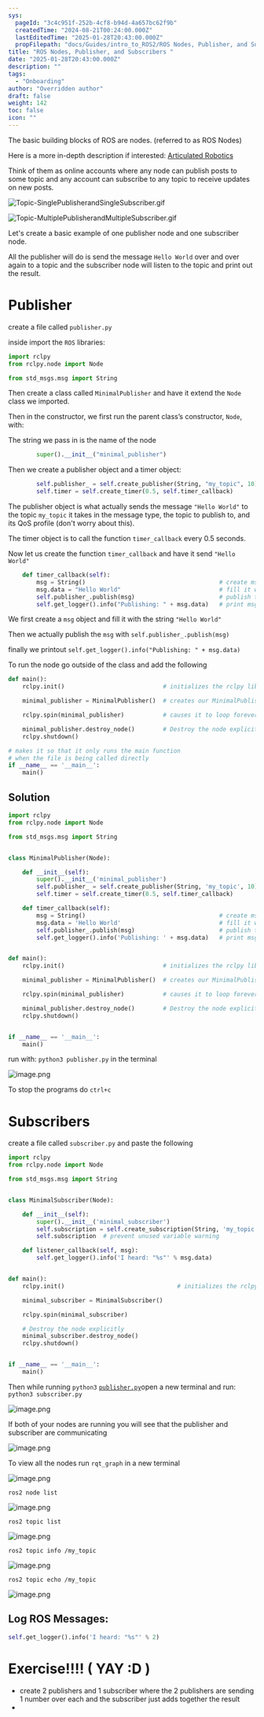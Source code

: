 ```yaml
---
sys:
  pageId: "3c4c951f-252b-4cf8-b94d-4a657bc62f9b"
  createdTime: "2024-08-21T00:24:00.000Z"
  lastEditedTime: "2025-01-28T20:43:00.000Z"
  propFilepath: "docs/Guides/intro_to_ROS2/ROS Nodes, Publisher, and Subscribers .md"
title: "ROS Nodes, Publisher, and Subscribers "
date: "2025-01-28T20:43:00.000Z"
description: ""
tags:
  - "Onboarding"
author: "Overridden author"
draft: false
weight: 142
toc: false
icon: ""
---
```


The basic building blocks of ROS are nodes. (referred to as ROS Nodes)

Here is a more in-depth description if interested: [Articulated Robotics](https://articulatedrobotics.xyz/tutorials/ready-for-ros/ros-overview#2-nodes)

Think of them as online accounts where any node can publish posts to some topic and any account can subscribe to any topic to receive updates on new posts.

![Topic-SinglePublisherandSingleSubscriber.gif](https://docs.ros.org/en/humble/_images/Topic-SinglePublisherandSingleSubscriber.gif)

![Topic-MultiplePublisherandMultipleSubscriber.gif](https://docs.ros.org/en/humble/_images/Topic-MultiplePublisherandMultipleSubscriber.gif)

Let's create a basic example of one publisher node and one subscriber node.

All the publisher will do is send the message `Hello World` over and over again to a topic and the subscriber node will listen to the topic and print out the result.

# Publisher

create a file called `publisher.py` 

inside import the `ROS` libraries:

```python
import rclpy
from rclpy.node import Node

from std_msgs.msg import String
```

Then create a class called `MinimalPublisher` and have it extend the `Node` class we imported.

Then in the constructor, we first run the parent class’s constructor, `Node`, with:

The string we pass in is the name of the node

```python
        super().__init__("minimal_publisher")
```

Then we create a publisher object and a timer object:

```python
        self.publisher_ = self.create_publisher(String, "my_topic", 10)
        self.timer = self.create_timer(0.5, self.timer_callback)
```

The publisher object is what actually sends the message `"Hello World"` to the topic `my_topic` it takes in the message type, the topic to publish to, and its QoS profile (don't worry about this).

The timer object is to call the function `timer_callback` every 0.5 seconds.

Now let us create the function `timer_callback` and have it send `"Hello World"`

```python
    def timer_callback(self):
        msg = String()                                      # create msg object
        msg.data = "Hello World"                            # fill it with data
        self.publisher_.publish(msg)                        # publish the message
        self.get_logger().info("Publishing: " + msg.data)   # print msg
```

We first create a `msg` object and fill it with the string `"Hello World"`

Then we actually publish the `msg` with `self.publisher_.publish(msg)`

finally we printout `self.get_logger().info("Publishing: " + msg.data)`

To run the node go outside of the class and add the following

```python
def main():
    rclpy.init()                            # initializes the rclpy library

    minimal_publisher = MinimalPublisher()  # creates our MinimalPublisher object

    rclpy.spin(minimal_publisher)           # causes it to loop forever

    minimal_publisher.destroy_node()        # Destroy the node explicitly
    rclpy.shutdown()

# makes it so that it only runs the main function
# when the file is being called directly
if __name__ == '__main__': 
    main()
```

## Solution

```python
import rclpy
from rclpy.node import Node

from std_msgs.msg import String


class MinimalPublisher(Node):

    def __init__(self):
        super().__init__('minimal_publisher')
        self.publisher_ = self.create_publisher(String, 'my_topic', 10)
        self.timer = self.create_timer(0.5, self.timer_callback)

    def timer_callback(self):
        msg = String()                                      # create msg object
        msg.data = 'Hello World'                            # fill it with data
        self.publisher_.publish(msg)                        # publish the message
        self.get_logger().info('Publishing: ' + msg.data)   # print msg


def main():
    rclpy.init()                            # initializes the rclpy library

    minimal_publisher = MinimalPublisher()  # creates our MinimalPublisher object

    rclpy.spin(minimal_publisher)           # causes it to loop forever

    minimal_publisher.destroy_node()        # Destroy the node explicitly
    rclpy.shutdown()


if __name__ == '__main__':
    main()
```

run with: `python3 publisher.py` in the terminal

![image.png](https://prod-files-secure.s3.us-west-2.amazonaws.com/d518164a-d88e-44d1-a4ee-3adb3bd8bce0/9214accb-ad5b-44f1-a31c-b3167c59138b/image.png?X-Amz-Algorithm=AWS4-HMAC-SHA256&X-Amz-Content-Sha256=UNSIGNED-PAYLOAD&X-Amz-Credential=ASIAZI2LB46646T2MFWG%2F20250309%2Fus-west-2%2Fs3%2Faws4_request&X-Amz-Date=20250309T100219Z&X-Amz-Expires=3600&X-Amz-Security-Token=IQoJb3JpZ2luX2VjECcaCXVzLXdlc3QtMiJIMEYCIQCs0ZN%2BqhyybF33k8BEmVy%2BJUSoxHjWWHzuGcmddRbp3AIhAJTUKvpPhZqX157BXZ2H4SJ27V%2BumDkL%2BUZPbzfo1EzRKv8DCHAQABoMNjM3NDIzMTgzODA1IgwdvDv7VKkjs%2Fe8TWwq3ANR%2B%2Fa4WsVekyeikZ5vw0cT1pVIcIwHACG%2FdVR%2F81JxdIIWQ47%2F%2FdHaWvSav5esj4OwK7rrw%2BN3yNai7Y5bbzabfFXvobvfURvf9v%2BL0H5cTeFVbhspz4P05sIxJYUCm3gAm%2FwpmhmNGXu7jb83nfAXSOv5p1pOQNYAHZ8VTcaW3yHWJmoKqEgqxqnfjh5B3Vvq3Zs3F0yUpLmxZk6z8bVQ%2B6B6PL%2F8o8Lkmxk4qgJ72tHsUhuzGj3JLF1IQH0xPzCSzpHFpSjWXJA%2Fo7BjUWLO0TVEk5V0Q1oevlWUu7Qwk4wZORS2XxWEBGHJhSmK5Gm1Qta%2FWrYDN2fmdp0ecPibZudmnkn%2FEsDWCSbFTuEH6tHk14LIpm8bwSp26m%2FNNDmOjxSqMkvo%2B%2Bw9d%2FHuome%2FzSJH1q9vhWAGoafB3mw%2B%2Fhh%2FzuQl9ZL1GOjgUveuJv3k8yp88hQQnctCdremikAesVyukzAbpRXBMbq68qSh9u1J3ZN5hcjhuiwahHohWleAAr%2FAShZycQcyVspl6qNH5rXKmBQw2iD6YEs2FDUV%2BePctn7l0epaSbGZkL%2FcBBUnK4ghrpNSh3yiQ%2BW3CCL0DiEMqaXNqQAN%2BaI9RFstB6WTMNjjco5hLB8pIDCT67S%2BBjqkASAvyxmkM%2BaznNpFGZkEERGr9ZxrWfOnxhxASCO9G4BR1KxC7dlv8kSmtSLR7wnLPi9JFMjCGH4UDv1RmZjO%2FMOBxHxfLI4HC2QflLK59%2BjKs7BHTuWGNnvWzX22EWaFAmKjdVWxY8HqC8yBDDD9AJF8mbgpqu%2BZZa5Eq%2FP3qnMBLKhyf%2FiMDJ051o0IhsN2fSILRtTu9L85EMFgsC9adWpKxbgx&X-Amz-Signature=771fb6c4605763c5649c843a7b1bc437f634efad153ca9c60d3400bdd2372e3d&X-Amz-SignedHeaders=host&x-id=GetObject)

To stop the programs do `ctrl+c`

# Subscribers

create a file called `subscriber.py` and paste the following

```python
import rclpy
from rclpy.node import Node

from std_msgs.msg import String


class MinimalSubscriber(Node):

    def __init__(self):
        super().__init__('minimal_subscriber')
        self.subscription = self.create_subscription(String, 'my_topic', self.listener_callback, 10)
        self.subscription  # prevent unused variable warning

    def listener_callback(self, msg):
        self.get_logger().info('I heard: "%s"' % msg.data)


def main():
    rclpy.init()                                # initializes the rclpy library

    minimal_subscriber = MinimalSubscriber()

    rclpy.spin(minimal_subscriber)

    # Destroy the node explicitly
    minimal_subscriber.destroy_node()
    rclpy.shutdown()


if __name__ == '__main__':
    main()
```

Then while running `python3` [`publisher.py`](http://publisher.py/)open a new terminal and run: `python3 subscriber.py` 

![image.png](https://prod-files-secure.s3.us-west-2.amazonaws.com/d518164a-d88e-44d1-a4ee-3adb3bd8bce0/611fccf2-c738-4dbd-94e9-98f209092866/image.png?X-Amz-Algorithm=AWS4-HMAC-SHA256&X-Amz-Content-Sha256=UNSIGNED-PAYLOAD&X-Amz-Credential=ASIAZI2LB46646T2MFWG%2F20250309%2Fus-west-2%2Fs3%2Faws4_request&X-Amz-Date=20250309T100219Z&X-Amz-Expires=3600&X-Amz-Security-Token=IQoJb3JpZ2luX2VjECcaCXVzLXdlc3QtMiJIMEYCIQCs0ZN%2BqhyybF33k8BEmVy%2BJUSoxHjWWHzuGcmddRbp3AIhAJTUKvpPhZqX157BXZ2H4SJ27V%2BumDkL%2BUZPbzfo1EzRKv8DCHAQABoMNjM3NDIzMTgzODA1IgwdvDv7VKkjs%2Fe8TWwq3ANR%2B%2Fa4WsVekyeikZ5vw0cT1pVIcIwHACG%2FdVR%2F81JxdIIWQ47%2F%2FdHaWvSav5esj4OwK7rrw%2BN3yNai7Y5bbzabfFXvobvfURvf9v%2BL0H5cTeFVbhspz4P05sIxJYUCm3gAm%2FwpmhmNGXu7jb83nfAXSOv5p1pOQNYAHZ8VTcaW3yHWJmoKqEgqxqnfjh5B3Vvq3Zs3F0yUpLmxZk6z8bVQ%2B6B6PL%2F8o8Lkmxk4qgJ72tHsUhuzGj3JLF1IQH0xPzCSzpHFpSjWXJA%2Fo7BjUWLO0TVEk5V0Q1oevlWUu7Qwk4wZORS2XxWEBGHJhSmK5Gm1Qta%2FWrYDN2fmdp0ecPibZudmnkn%2FEsDWCSbFTuEH6tHk14LIpm8bwSp26m%2FNNDmOjxSqMkvo%2B%2Bw9d%2FHuome%2FzSJH1q9vhWAGoafB3mw%2B%2Fhh%2FzuQl9ZL1GOjgUveuJv3k8yp88hQQnctCdremikAesVyukzAbpRXBMbq68qSh9u1J3ZN5hcjhuiwahHohWleAAr%2FAShZycQcyVspl6qNH5rXKmBQw2iD6YEs2FDUV%2BePctn7l0epaSbGZkL%2FcBBUnK4ghrpNSh3yiQ%2BW3CCL0DiEMqaXNqQAN%2BaI9RFstB6WTMNjjco5hLB8pIDCT67S%2BBjqkASAvyxmkM%2BaznNpFGZkEERGr9ZxrWfOnxhxASCO9G4BR1KxC7dlv8kSmtSLR7wnLPi9JFMjCGH4UDv1RmZjO%2FMOBxHxfLI4HC2QflLK59%2BjKs7BHTuWGNnvWzX22EWaFAmKjdVWxY8HqC8yBDDD9AJF8mbgpqu%2BZZa5Eq%2FP3qnMBLKhyf%2FiMDJ051o0IhsN2fSILRtTu9L85EMFgsC9adWpKxbgx&X-Amz-Signature=6f64e8441e5ca2ccadd8e8406fafd32af255ceb4b6d73ba13eaa35861681230d&X-Amz-SignedHeaders=host&x-id=GetObject)

If both of your nodes are running you will see that the publisher and subscriber are communicating

![image.png](https://prod-files-secure.s3.us-west-2.amazonaws.com/d518164a-d88e-44d1-a4ee-3adb3bd8bce0/eea428b5-1cf0-43bb-a30b-81cbaf6c5c78/image.png?X-Amz-Algorithm=AWS4-HMAC-SHA256&X-Amz-Content-Sha256=UNSIGNED-PAYLOAD&X-Amz-Credential=ASIAZI2LB46646T2MFWG%2F20250309%2Fus-west-2%2Fs3%2Faws4_request&X-Amz-Date=20250309T100219Z&X-Amz-Expires=3600&X-Amz-Security-Token=IQoJb3JpZ2luX2VjECcaCXVzLXdlc3QtMiJIMEYCIQCs0ZN%2BqhyybF33k8BEmVy%2BJUSoxHjWWHzuGcmddRbp3AIhAJTUKvpPhZqX157BXZ2H4SJ27V%2BumDkL%2BUZPbzfo1EzRKv8DCHAQABoMNjM3NDIzMTgzODA1IgwdvDv7VKkjs%2Fe8TWwq3ANR%2B%2Fa4WsVekyeikZ5vw0cT1pVIcIwHACG%2FdVR%2F81JxdIIWQ47%2F%2FdHaWvSav5esj4OwK7rrw%2BN3yNai7Y5bbzabfFXvobvfURvf9v%2BL0H5cTeFVbhspz4P05sIxJYUCm3gAm%2FwpmhmNGXu7jb83nfAXSOv5p1pOQNYAHZ8VTcaW3yHWJmoKqEgqxqnfjh5B3Vvq3Zs3F0yUpLmxZk6z8bVQ%2B6B6PL%2F8o8Lkmxk4qgJ72tHsUhuzGj3JLF1IQH0xPzCSzpHFpSjWXJA%2Fo7BjUWLO0TVEk5V0Q1oevlWUu7Qwk4wZORS2XxWEBGHJhSmK5Gm1Qta%2FWrYDN2fmdp0ecPibZudmnkn%2FEsDWCSbFTuEH6tHk14LIpm8bwSp26m%2FNNDmOjxSqMkvo%2B%2Bw9d%2FHuome%2FzSJH1q9vhWAGoafB3mw%2B%2Fhh%2FzuQl9ZL1GOjgUveuJv3k8yp88hQQnctCdremikAesVyukzAbpRXBMbq68qSh9u1J3ZN5hcjhuiwahHohWleAAr%2FAShZycQcyVspl6qNH5rXKmBQw2iD6YEs2FDUV%2BePctn7l0epaSbGZkL%2FcBBUnK4ghrpNSh3yiQ%2BW3CCL0DiEMqaXNqQAN%2BaI9RFstB6WTMNjjco5hLB8pIDCT67S%2BBjqkASAvyxmkM%2BaznNpFGZkEERGr9ZxrWfOnxhxASCO9G4BR1KxC7dlv8kSmtSLR7wnLPi9JFMjCGH4UDv1RmZjO%2FMOBxHxfLI4HC2QflLK59%2BjKs7BHTuWGNnvWzX22EWaFAmKjdVWxY8HqC8yBDDD9AJF8mbgpqu%2BZZa5Eq%2FP3qnMBLKhyf%2FiMDJ051o0IhsN2fSILRtTu9L85EMFgsC9adWpKxbgx&X-Amz-Signature=0dfddb522126af1ffd632fdc1318f1a4bffd22ee1a1310c7136f24ed57c158a4&X-Amz-SignedHeaders=host&x-id=GetObject)

To view all the nodes run `rqt_graph` in a new terminal

![image.png](https://prod-files-secure.s3.us-west-2.amazonaws.com/d518164a-d88e-44d1-a4ee-3adb3bd8bce0/1d98e964-4318-4d62-b5c4-8c8f78368598/image.png?X-Amz-Algorithm=AWS4-HMAC-SHA256&X-Amz-Content-Sha256=UNSIGNED-PAYLOAD&X-Amz-Credential=ASIAZI2LB46646T2MFWG%2F20250309%2Fus-west-2%2Fs3%2Faws4_request&X-Amz-Date=20250309T100219Z&X-Amz-Expires=3600&X-Amz-Security-Token=IQoJb3JpZ2luX2VjECcaCXVzLXdlc3QtMiJIMEYCIQCs0ZN%2BqhyybF33k8BEmVy%2BJUSoxHjWWHzuGcmddRbp3AIhAJTUKvpPhZqX157BXZ2H4SJ27V%2BumDkL%2BUZPbzfo1EzRKv8DCHAQABoMNjM3NDIzMTgzODA1IgwdvDv7VKkjs%2Fe8TWwq3ANR%2B%2Fa4WsVekyeikZ5vw0cT1pVIcIwHACG%2FdVR%2F81JxdIIWQ47%2F%2FdHaWvSav5esj4OwK7rrw%2BN3yNai7Y5bbzabfFXvobvfURvf9v%2BL0H5cTeFVbhspz4P05sIxJYUCm3gAm%2FwpmhmNGXu7jb83nfAXSOv5p1pOQNYAHZ8VTcaW3yHWJmoKqEgqxqnfjh5B3Vvq3Zs3F0yUpLmxZk6z8bVQ%2B6B6PL%2F8o8Lkmxk4qgJ72tHsUhuzGj3JLF1IQH0xPzCSzpHFpSjWXJA%2Fo7BjUWLO0TVEk5V0Q1oevlWUu7Qwk4wZORS2XxWEBGHJhSmK5Gm1Qta%2FWrYDN2fmdp0ecPibZudmnkn%2FEsDWCSbFTuEH6tHk14LIpm8bwSp26m%2FNNDmOjxSqMkvo%2B%2Bw9d%2FHuome%2FzSJH1q9vhWAGoafB3mw%2B%2Fhh%2FzuQl9ZL1GOjgUveuJv3k8yp88hQQnctCdremikAesVyukzAbpRXBMbq68qSh9u1J3ZN5hcjhuiwahHohWleAAr%2FAShZycQcyVspl6qNH5rXKmBQw2iD6YEs2FDUV%2BePctn7l0epaSbGZkL%2FcBBUnK4ghrpNSh3yiQ%2BW3CCL0DiEMqaXNqQAN%2BaI9RFstB6WTMNjjco5hLB8pIDCT67S%2BBjqkASAvyxmkM%2BaznNpFGZkEERGr9ZxrWfOnxhxASCO9G4BR1KxC7dlv8kSmtSLR7wnLPi9JFMjCGH4UDv1RmZjO%2FMOBxHxfLI4HC2QflLK59%2BjKs7BHTuWGNnvWzX22EWaFAmKjdVWxY8HqC8yBDDD9AJF8mbgpqu%2BZZa5Eq%2FP3qnMBLKhyf%2FiMDJ051o0IhsN2fSILRtTu9L85EMFgsC9adWpKxbgx&X-Amz-Signature=2dd0d1b8d66fc7e52aeac6f97b5ad358dc9a461ad85299eb0cd906c656acf829&X-Amz-SignedHeaders=host&x-id=GetObject)

`ros2 node list`

![image.png](https://prod-files-secure.s3.us-west-2.amazonaws.com/d518164a-d88e-44d1-a4ee-3adb3bd8bce0/680ac8cf-e6d9-4164-9ece-5b9a6fccffee/image.png?X-Amz-Algorithm=AWS4-HMAC-SHA256&X-Amz-Content-Sha256=UNSIGNED-PAYLOAD&X-Amz-Credential=ASIAZI2LB46646T2MFWG%2F20250309%2Fus-west-2%2Fs3%2Faws4_request&X-Amz-Date=20250309T100219Z&X-Amz-Expires=3600&X-Amz-Security-Token=IQoJb3JpZ2luX2VjECcaCXVzLXdlc3QtMiJIMEYCIQCs0ZN%2BqhyybF33k8BEmVy%2BJUSoxHjWWHzuGcmddRbp3AIhAJTUKvpPhZqX157BXZ2H4SJ27V%2BumDkL%2BUZPbzfo1EzRKv8DCHAQABoMNjM3NDIzMTgzODA1IgwdvDv7VKkjs%2Fe8TWwq3ANR%2B%2Fa4WsVekyeikZ5vw0cT1pVIcIwHACG%2FdVR%2F81JxdIIWQ47%2F%2FdHaWvSav5esj4OwK7rrw%2BN3yNai7Y5bbzabfFXvobvfURvf9v%2BL0H5cTeFVbhspz4P05sIxJYUCm3gAm%2FwpmhmNGXu7jb83nfAXSOv5p1pOQNYAHZ8VTcaW3yHWJmoKqEgqxqnfjh5B3Vvq3Zs3F0yUpLmxZk6z8bVQ%2B6B6PL%2F8o8Lkmxk4qgJ72tHsUhuzGj3JLF1IQH0xPzCSzpHFpSjWXJA%2Fo7BjUWLO0TVEk5V0Q1oevlWUu7Qwk4wZORS2XxWEBGHJhSmK5Gm1Qta%2FWrYDN2fmdp0ecPibZudmnkn%2FEsDWCSbFTuEH6tHk14LIpm8bwSp26m%2FNNDmOjxSqMkvo%2B%2Bw9d%2FHuome%2FzSJH1q9vhWAGoafB3mw%2B%2Fhh%2FzuQl9ZL1GOjgUveuJv3k8yp88hQQnctCdremikAesVyukzAbpRXBMbq68qSh9u1J3ZN5hcjhuiwahHohWleAAr%2FAShZycQcyVspl6qNH5rXKmBQw2iD6YEs2FDUV%2BePctn7l0epaSbGZkL%2FcBBUnK4ghrpNSh3yiQ%2BW3CCL0DiEMqaXNqQAN%2BaI9RFstB6WTMNjjco5hLB8pIDCT67S%2BBjqkASAvyxmkM%2BaznNpFGZkEERGr9ZxrWfOnxhxASCO9G4BR1KxC7dlv8kSmtSLR7wnLPi9JFMjCGH4UDv1RmZjO%2FMOBxHxfLI4HC2QflLK59%2BjKs7BHTuWGNnvWzX22EWaFAmKjdVWxY8HqC8yBDDD9AJF8mbgpqu%2BZZa5Eq%2FP3qnMBLKhyf%2FiMDJ051o0IhsN2fSILRtTu9L85EMFgsC9adWpKxbgx&X-Amz-Signature=807b5571d9c12d0bda2a2f4ccd51e9cc58a2537b0ac04c88a7901032a53504aa&X-Amz-SignedHeaders=host&x-id=GetObject)

`ros2 topic list`

![image.png](https://prod-files-secure.s3.us-west-2.amazonaws.com/d518164a-d88e-44d1-a4ee-3adb3bd8bce0/eee2ebe1-27ef-4a4a-96fb-2ca54126fb29/image.png?X-Amz-Algorithm=AWS4-HMAC-SHA256&X-Amz-Content-Sha256=UNSIGNED-PAYLOAD&X-Amz-Credential=ASIAZI2LB46646T2MFWG%2F20250309%2Fus-west-2%2Fs3%2Faws4_request&X-Amz-Date=20250309T100219Z&X-Amz-Expires=3600&X-Amz-Security-Token=IQoJb3JpZ2luX2VjECcaCXVzLXdlc3QtMiJIMEYCIQCs0ZN%2BqhyybF33k8BEmVy%2BJUSoxHjWWHzuGcmddRbp3AIhAJTUKvpPhZqX157BXZ2H4SJ27V%2BumDkL%2BUZPbzfo1EzRKv8DCHAQABoMNjM3NDIzMTgzODA1IgwdvDv7VKkjs%2Fe8TWwq3ANR%2B%2Fa4WsVekyeikZ5vw0cT1pVIcIwHACG%2FdVR%2F81JxdIIWQ47%2F%2FdHaWvSav5esj4OwK7rrw%2BN3yNai7Y5bbzabfFXvobvfURvf9v%2BL0H5cTeFVbhspz4P05sIxJYUCm3gAm%2FwpmhmNGXu7jb83nfAXSOv5p1pOQNYAHZ8VTcaW3yHWJmoKqEgqxqnfjh5B3Vvq3Zs3F0yUpLmxZk6z8bVQ%2B6B6PL%2F8o8Lkmxk4qgJ72tHsUhuzGj3JLF1IQH0xPzCSzpHFpSjWXJA%2Fo7BjUWLO0TVEk5V0Q1oevlWUu7Qwk4wZORS2XxWEBGHJhSmK5Gm1Qta%2FWrYDN2fmdp0ecPibZudmnkn%2FEsDWCSbFTuEH6tHk14LIpm8bwSp26m%2FNNDmOjxSqMkvo%2B%2Bw9d%2FHuome%2FzSJH1q9vhWAGoafB3mw%2B%2Fhh%2FzuQl9ZL1GOjgUveuJv3k8yp88hQQnctCdremikAesVyukzAbpRXBMbq68qSh9u1J3ZN5hcjhuiwahHohWleAAr%2FAShZycQcyVspl6qNH5rXKmBQw2iD6YEs2FDUV%2BePctn7l0epaSbGZkL%2FcBBUnK4ghrpNSh3yiQ%2BW3CCL0DiEMqaXNqQAN%2BaI9RFstB6WTMNjjco5hLB8pIDCT67S%2BBjqkASAvyxmkM%2BaznNpFGZkEERGr9ZxrWfOnxhxASCO9G4BR1KxC7dlv8kSmtSLR7wnLPi9JFMjCGH4UDv1RmZjO%2FMOBxHxfLI4HC2QflLK59%2BjKs7BHTuWGNnvWzX22EWaFAmKjdVWxY8HqC8yBDDD9AJF8mbgpqu%2BZZa5Eq%2FP3qnMBLKhyf%2FiMDJ051o0IhsN2fSILRtTu9L85EMFgsC9adWpKxbgx&X-Amz-Signature=319214971ce09ff78453bc94e1dbfe78a7766ced38dd7d7db173a2b3c785a87e&X-Amz-SignedHeaders=host&x-id=GetObject)

`ros2 topic info /my_topic`

![image.png](https://prod-files-secure.s3.us-west-2.amazonaws.com/d518164a-d88e-44d1-a4ee-3adb3bd8bce0/6288ef12-cb9e-406f-b9eb-65feed3a9011/image.png?X-Amz-Algorithm=AWS4-HMAC-SHA256&X-Amz-Content-Sha256=UNSIGNED-PAYLOAD&X-Amz-Credential=ASIAZI2LB46646T2MFWG%2F20250309%2Fus-west-2%2Fs3%2Faws4_request&X-Amz-Date=20250309T100219Z&X-Amz-Expires=3600&X-Amz-Security-Token=IQoJb3JpZ2luX2VjECcaCXVzLXdlc3QtMiJIMEYCIQCs0ZN%2BqhyybF33k8BEmVy%2BJUSoxHjWWHzuGcmddRbp3AIhAJTUKvpPhZqX157BXZ2H4SJ27V%2BumDkL%2BUZPbzfo1EzRKv8DCHAQABoMNjM3NDIzMTgzODA1IgwdvDv7VKkjs%2Fe8TWwq3ANR%2B%2Fa4WsVekyeikZ5vw0cT1pVIcIwHACG%2FdVR%2F81JxdIIWQ47%2F%2FdHaWvSav5esj4OwK7rrw%2BN3yNai7Y5bbzabfFXvobvfURvf9v%2BL0H5cTeFVbhspz4P05sIxJYUCm3gAm%2FwpmhmNGXu7jb83nfAXSOv5p1pOQNYAHZ8VTcaW3yHWJmoKqEgqxqnfjh5B3Vvq3Zs3F0yUpLmxZk6z8bVQ%2B6B6PL%2F8o8Lkmxk4qgJ72tHsUhuzGj3JLF1IQH0xPzCSzpHFpSjWXJA%2Fo7BjUWLO0TVEk5V0Q1oevlWUu7Qwk4wZORS2XxWEBGHJhSmK5Gm1Qta%2FWrYDN2fmdp0ecPibZudmnkn%2FEsDWCSbFTuEH6tHk14LIpm8bwSp26m%2FNNDmOjxSqMkvo%2B%2Bw9d%2FHuome%2FzSJH1q9vhWAGoafB3mw%2B%2Fhh%2FzuQl9ZL1GOjgUveuJv3k8yp88hQQnctCdremikAesVyukzAbpRXBMbq68qSh9u1J3ZN5hcjhuiwahHohWleAAr%2FAShZycQcyVspl6qNH5rXKmBQw2iD6YEs2FDUV%2BePctn7l0epaSbGZkL%2FcBBUnK4ghrpNSh3yiQ%2BW3CCL0DiEMqaXNqQAN%2BaI9RFstB6WTMNjjco5hLB8pIDCT67S%2BBjqkASAvyxmkM%2BaznNpFGZkEERGr9ZxrWfOnxhxASCO9G4BR1KxC7dlv8kSmtSLR7wnLPi9JFMjCGH4UDv1RmZjO%2FMOBxHxfLI4HC2QflLK59%2BjKs7BHTuWGNnvWzX22EWaFAmKjdVWxY8HqC8yBDDD9AJF8mbgpqu%2BZZa5Eq%2FP3qnMBLKhyf%2FiMDJ051o0IhsN2fSILRtTu9L85EMFgsC9adWpKxbgx&X-Amz-Signature=9275d004e53ebc2a32f5f059ca2eedc52d5ab9427e5e1c86c5b8473d72ba40d1&X-Amz-SignedHeaders=host&x-id=GetObject)

`ros2 topic echo /my_topic`

![image.png](https://prod-files-secure.s3.us-west-2.amazonaws.com/d518164a-d88e-44d1-a4ee-3adb3bd8bce0/0a6fcb4d-422d-4a6c-a803-749ef4adf2c6/image.png?X-Amz-Algorithm=AWS4-HMAC-SHA256&X-Amz-Content-Sha256=UNSIGNED-PAYLOAD&X-Amz-Credential=ASIAZI2LB46646T2MFWG%2F20250309%2Fus-west-2%2Fs3%2Faws4_request&X-Amz-Date=20250309T100219Z&X-Amz-Expires=3600&X-Amz-Security-Token=IQoJb3JpZ2luX2VjECcaCXVzLXdlc3QtMiJIMEYCIQCs0ZN%2BqhyybF33k8BEmVy%2BJUSoxHjWWHzuGcmddRbp3AIhAJTUKvpPhZqX157BXZ2H4SJ27V%2BumDkL%2BUZPbzfo1EzRKv8DCHAQABoMNjM3NDIzMTgzODA1IgwdvDv7VKkjs%2Fe8TWwq3ANR%2B%2Fa4WsVekyeikZ5vw0cT1pVIcIwHACG%2FdVR%2F81JxdIIWQ47%2F%2FdHaWvSav5esj4OwK7rrw%2BN3yNai7Y5bbzabfFXvobvfURvf9v%2BL0H5cTeFVbhspz4P05sIxJYUCm3gAm%2FwpmhmNGXu7jb83nfAXSOv5p1pOQNYAHZ8VTcaW3yHWJmoKqEgqxqnfjh5B3Vvq3Zs3F0yUpLmxZk6z8bVQ%2B6B6PL%2F8o8Lkmxk4qgJ72tHsUhuzGj3JLF1IQH0xPzCSzpHFpSjWXJA%2Fo7BjUWLO0TVEk5V0Q1oevlWUu7Qwk4wZORS2XxWEBGHJhSmK5Gm1Qta%2FWrYDN2fmdp0ecPibZudmnkn%2FEsDWCSbFTuEH6tHk14LIpm8bwSp26m%2FNNDmOjxSqMkvo%2B%2Bw9d%2FHuome%2FzSJH1q9vhWAGoafB3mw%2B%2Fhh%2FzuQl9ZL1GOjgUveuJv3k8yp88hQQnctCdremikAesVyukzAbpRXBMbq68qSh9u1J3ZN5hcjhuiwahHohWleAAr%2FAShZycQcyVspl6qNH5rXKmBQw2iD6YEs2FDUV%2BePctn7l0epaSbGZkL%2FcBBUnK4ghrpNSh3yiQ%2BW3CCL0DiEMqaXNqQAN%2BaI9RFstB6WTMNjjco5hLB8pIDCT67S%2BBjqkASAvyxmkM%2BaznNpFGZkEERGr9ZxrWfOnxhxASCO9G4BR1KxC7dlv8kSmtSLR7wnLPi9JFMjCGH4UDv1RmZjO%2FMOBxHxfLI4HC2QflLK59%2BjKs7BHTuWGNnvWzX22EWaFAmKjdVWxY8HqC8yBDDD9AJF8mbgpqu%2BZZa5Eq%2FP3qnMBLKhyf%2FiMDJ051o0IhsN2fSILRtTu9L85EMFgsC9adWpKxbgx&X-Amz-Signature=16bb3735bc0a60640961317a540d5cf23b5ffe0d3d3a375d525128a247781c58&X-Amz-SignedHeaders=host&x-id=GetObject)

## Log ROS Messages:

```python
self.get_logger().info('I heard: "%s"' % 2)
```

# Exercise!!!! ( YAY :D )

- create 2 publishers and 1 subscriber where the 2 publishers are sending 1 number over each and the subscriber just adds together the result
- 
